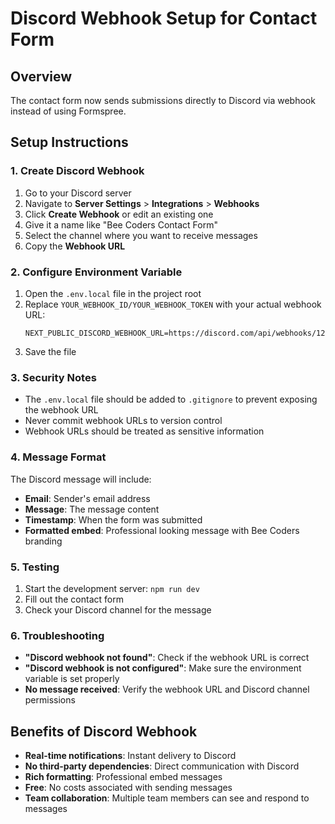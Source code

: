 # Discord Webhook Setup for Contact Form

## Overview
The contact form now sends submissions directly to Discord via webhook instead of using Formspree.

## Setup Instructions

### 1. Create Discord Webhook
1. Go to your Discord server
2. Navigate to **Server Settings** > **Integrations** > **Webhooks**
3. Click **Create Webhook** or edit an existing one
4. Give it a name like "Bee Coders Contact Form"
5. Select the channel where you want to receive messages
6. Copy the **Webhook URL**

### 2. Configure Environment Variable
1. Open the `.env.local` file in the project root
2. Replace `YOUR_WEBHOOK_ID/YOUR_WEBHOOK_TOKEN` with your actual webhook URL:
   ```
   NEXT_PUBLIC_DISCORD_WEBHOOK_URL=https://discord.com/api/webhooks/1234567890/abcdef123456...
   ```
3. Save the file

### 3. Security Notes
- The `.env.local` file should be added to `.gitignore` to prevent exposing the webhook URL
- Never commit webhook URLs to version control
- Webhook URLs should be treated as sensitive information

### 4. Message Format
The Discord message will include:
- **Email**: Sender's email address
- **Message**: The message content
- **Timestamp**: When the form was submitted
- **Formatted embed**: Professional looking message with Bee Coders branding

### 5. Testing
1. Start the development server: `npm run dev`
2. Fill out the contact form
3. Check your Discord channel for the message

### 6. Troubleshooting
- **"Discord webhook not found"**: Check if the webhook URL is correct
- **"Discord webhook is not configured"**: Make sure the environment variable is set properly
- **No message received**: Verify the webhook URL and Discord channel permissions

## Benefits of Discord Webhook
- **Real-time notifications**: Instant delivery to Discord
- **No third-party dependencies**: Direct communication with Discord
- **Rich formatting**: Professional embed messages
- **Free**: No costs associated with sending messages
- **Team collaboration**: Multiple team members can see and respond to messages
